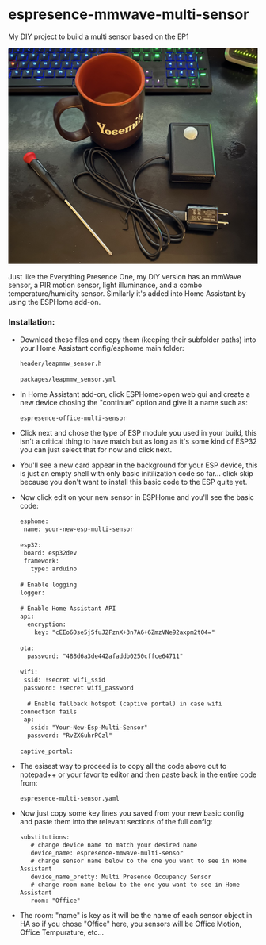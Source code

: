 # espresence-mmwave-multi-sensor
My DIY project to build a multi sensor based on the EP1

![mmWave + PIR - Multi-Sensor](static/images/espresence-mmwave-multi-sensor.jpg)

Just like the Everything Presence One, my DIY version has an mmWave sensor, a PIR motion sensor, light illuminance, and a combo temperature/humidity sensor. Similarly it's added into Home Assistant by using the ESPHome add-on.

### Installation:
 * Download these files and copy them (keeping their subfolder paths) into your Home Assistant config/esphome main folder:

   ```
   header/leapmmw_sensor.h
   
   packages/leapmmw_sensor.yml
   ```
 
 * In Home Assistant add-on, click ESPHome>open web gui and create a new device chosing the "continue" option and give it a name such as:

   ```
   espresence-office-multi-sensor
   ```

* Click next and chose the type of ESP module you used in your build, this isn't a critical thing to have match but as long as it's some kind of ESP32 you can just select that for now and click next.
* You'll see a new card appear in the background for your ESP device, this is just an empty shell with only basic initilization code so far... click skip because you don't want to install this basic code to the ESP quite yet.
* Now click edit on your new sensor in ESPHome and you'll see the basic code:
   ```
   esphome:
    name: your-new-esp-multi-sensor

   esp32:
    board: esp32dev
    framework:
      type: arduino

   # Enable logging
   logger:

   # Enable Home Assistant API
   api:
     encryption:
       key: "cEEo6Dse5jSfuJ2FznX+3n7A6+6ZmzVNe92axpm2t04="

   ota:
     password: "488d6a3de442afaddb0250cffce64711"

   wifi:
    ssid: !secret wifi_ssid
    password: !secret wifi_password

     # Enable fallback hotspot (captive portal) in case wifi connection fails
    ap:
      ssid: "Your-New-Esp-Multi-Sensor"
     password: "RvZXGuhrPCzl"

   captive_portal:
   ```

* The esisest way to proceed is to copy all the code above out to notepad++ or your favorite editor and then paste back in the entire code from:
   ```
   espresence-multi-sensor.yaml
   ```
* Now just copy some key lines you saved from your new basic config and paste them into the relevant sections of the full config:

   ```
   substitutions:
      # change device name to match your desired name
      device_name: espresence-mmwave-multi-sensor
      # change sensor name below to the one you want to see in Home Assistant
      device_name_pretty: Multi Presence Occupancy Sensor
      # change room name below to the one you want to see in Home Assistant
      room: "Office"
   ```
* The room: "name" is key as it will be the name of each sensor object in HA so if you chose "Office" here, you sensors will be Office Motion, Office Tempurature, etc...
